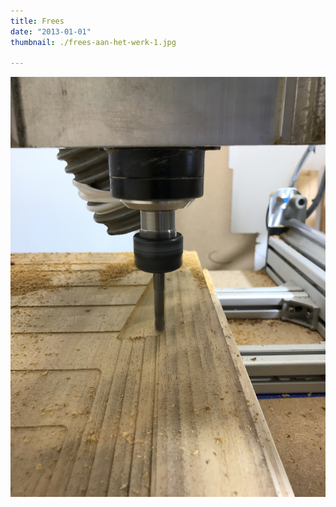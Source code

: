 ```yaml
---
title: Frees
date: "2013-01-01"
thumbnail: ./frees-aan-het-werk-1.jpg

---
```

<div class="kg-card kg-image-card kg-width-wide">

![Frees](./frees-aan-het-werk-1.jpg)

</div>
